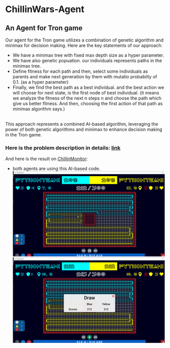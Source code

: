# ChillinWars-Agent
## An Agent for Tron game
Our agent for the Tron game utilizes a combination of genetic algorithm and minimax for decision making. Here are the key statements of our approach:

- We have a minimax tree with fixed max depth size as a hyper parameter.
- We have also genetic popuation. our individuals represents paths in the minimax tree. 
- Define fitness for each path and then, select some individuals as parents and make next generation by them with mutatio probabilty of 0.1. (as a hyper parameter)
- Finally, we find the best path as a best individual. and the best action we will choose for next state, is the first node of best individual. (it means we analyze the fitness of the next n steps n and choose the path which give us better fitness. And then, choosing the first action of that path as minimax algorithm says.)

<br>This approach represents a combined AI-based algorithm, leveraging the power of both genetic algorithms and minimax to enhance decision making in the Tron game.
### Here is the problem description in details: [link](https://drive.google.com/file/d/1efJlmPG9kO5om_rzvnbNLBChglS3dRQ0/view?usp=sharing)
And here is the result on [ChillinMonitor](https://github.com/koala-team/Chillin-Monitor-2/releases/download/v2.2.1/ChillinMonitor-Linux64-v2.2.1.zip):
- both agents are using this AI-based code.
![During Game](Tron_DuringGame.png)
![Final Result](TronGame_Final_Result.png)


